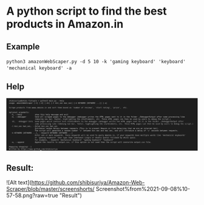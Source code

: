 # A python script to find the best products in Amazon.in
## Example
`python3 amazonWebScaper.py -d 5 10 -k 'gaming keyboard' 'keyboard' 'mechanical keyboard' -a` 

## Help

![Alt text](https://github.com/shibisuriya/Amazon-Web-Scraper/blob/master/screenshorts/Screenshot%20from%202021-09-09%2019-16-19.png?raw=true "Usage screenshot")


## Result:
![Alt text](https://github.com/shibisuriya/Amazon-Web-Scraper/blob/master/screenshorts/
Screenshot%from%2021-09-08%10-57-58.png?raw=true "Result")